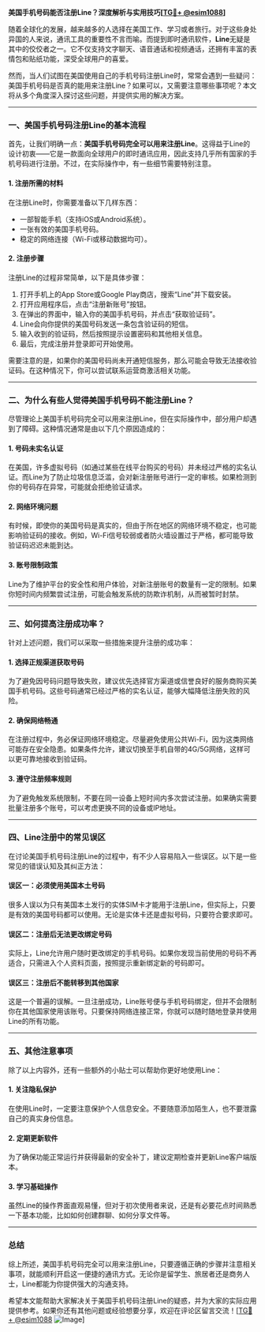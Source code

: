 **美国手机号码能否注册Line？深度解析与实用技巧[[TG💪+ @esim1088](https://t.me/s/esim1088)]**

随着全球化的发展，越来越多的人选择在美国工作、学习或者旅行。对于这些身处异国的人来说，通讯工具的重要性不言而喻。而提到即时通讯软件，**Line**无疑是其中的佼佼者之一。它不仅支持文字聊天、语音通话和视频通话，还拥有丰富的表情包和贴纸功能，深受全球用户的喜爱。

然而，当人们试图在美国使用自己的手机号码注册Line时，常常会遇到一些疑问：美国手机号码是否真的能用来注册Line？如果可以，又需要注意哪些事项呢？本文将从多个角度深入探讨这些问题，并提供实用的解决方案。

---

### **一、美国手机号码注册Line的基本流程**

首先，让我们明确一点：**美国手机号码完全可以用来注册Line**。这得益于Line的设计初衷——它是一款面向全球用户的即时通讯应用，因此支持几乎所有国家的手机号码进行注册。不过，在实际操作中，有一些细节需要特别注意。

#### **1. 注册所需的材料**
在注册Line时，你需要准备以下几样东西：
- 一部智能手机（支持iOS或Android系统）。
- 一张有效的美国手机号码。
- 稳定的网络连接（Wi-Fi或移动数据均可）。

#### **2. 注册步骤**
注册Line的过程非常简单，以下是具体步骤：
1. 打开手机上的App Store或Google Play商店，搜索“Line”并下载安装。
2. 打开应用程序后，点击“注册新账号”按钮。
3. 在弹出的界面中，输入你的美国手机号码，并点击“获取验证码”。
4. Line会向你提供的美国号码发送一条包含验证码的短信。
5. 输入收到的验证码，然后按照提示设置密码和其他相关信息。
6. 最后，完成注册并登录即可开始使用。

需要注意的是，如果你的美国号码尚未开通短信服务，那么可能会导致无法接收验证码。在这种情况下，你可以尝试联系运营商激活相关功能。

---

### **二、为什么有些人觉得美国手机号码不能注册Line？**

尽管理论上美国手机号码完全可以用来注册Line，但在实际操作中，部分用户却遇到了障碍。这种情况通常是由以下几个原因造成的：

#### **1. 号码未实名认证**
在美国，许多虚拟号码（如通过某些在线平台购买的号码）并未经过严格的实名认证。而Line为了防止垃圾信息泛滥，会对新注册账号进行一定的审核。如果检测到你的号码存在异常，可能就会拒绝验证请求。

#### **2. 网络环境问题**
有时候，即使你的美国号码是真实的，但由于所在地区的网络环境不稳定，也可能影响验证码的接收。例如，Wi-Fi信号较弱或者防火墙设置过于严格，都可能导致验证码迟迟未能到达。

#### **3. 账号限制政策**
Line为了维护平台的安全性和用户体验，对新注册账号的数量有一定的限制。如果你短时间内频繁尝试注册，可能会触发系统的防欺诈机制，从而被暂时封禁。

---

### **三、如何提高注册成功率？**

针对上述问题，我们可以采取一些措施来提升注册的成功率：

#### **1. 选择正规渠道获取号码**
为了避免因号码问题导致失败，建议优先选择官方渠道或信誉良好的服务商购买美国手机号码。这些号码通常已经过严格的实名认证，能够大幅降低注册失败的风险。

#### **2. 确保网络畅通**
在注册过程中，务必保证网络环境稳定。尽量避免使用公共Wi-Fi，因为这类网络可能存在安全隐患。如果条件允许，建议切换至手机自带的4G/5G网络，这样可以更可靠地接收到验证码。

#### **3. 遵守注册频率规则**
为了避免触发系统限制，不要在同一设备上短时间内多次尝试注册。如果确实需要批量注册多个账号，可以考虑更换不同的设备或IP地址。

---

### **四、Line注册中的常见误区**

在讨论美国手机号码注册Line的过程中，有不少人容易陷入一些误区。以下是一些常见的错误认知及其纠正方法：

#### **误区一：必须使用美国本土号码**
很多人误以为只有美国本土发行的实体SIM卡才能用于注册Line，但实际上，只要是有效的美国号码都可以使用。无论是实体卡还是虚拟号码，只要符合要求即可。

#### **误区二：注册后无法更改绑定号码**
实际上，Line允许用户随时更改绑定的手机号码。如果你发现当前使用的号码不再适合，只需进入个人资料页面，按照提示重新绑定新的号码即可。

#### **误区三：注册后不能转移到其他国家**
这是一个普遍的误解。一旦注册成功，Line账号便与手机号码绑定，但并不会限制你在其他国家使用该账号。只要保持网络连接正常，你就可以随时随地登录并使用Line的所有功能。

---

### **五、其他注意事项**

除了以上内容外，还有一些额外的小贴士可以帮助你更好地使用Line：

#### **1. 关注隐私保护**
在使用Line时，一定要注意保护个人信息安全。不要随意添加陌生人，也不要泄露自己的真实身份信息。

#### **2. 定期更新软件**
为了确保功能正常运行并获得最新的安全补丁，建议定期检查并更新Line客户端版本。

#### **3. 学习基础操作**
虽然Line的操作界面直观易懂，但对于初次使用者来说，还是有必要花点时间熟悉一下基本功能，比如如何创建群聊、如何分享文件等。

---

### **总结**

综上所述，美国手机号码完全可以用来注册Line，只要遵循正确的步骤并注意相关事项，就能顺利开启这一便捷的通讯方式。无论你是留学生、旅居者还是商务人士，Line都能为你提供强大的沟通支持。

希望本文能帮助大家解决关于美国手机号码注册Line的疑惑，并为大家的实际应用提供参考。如果你还有其他问题或经验想要分享，欢迎在评论区留言交流！[[TG💪+ @esim1088](https://t.me/s/esim1088) ![Image](https://i.postimg.cc/4NQfJmqS/Snipaste-2025-05-13-00-14-12.png)]